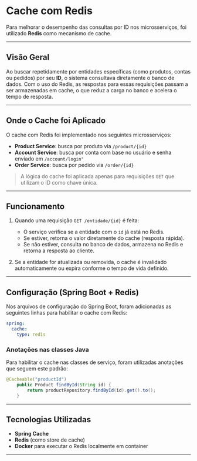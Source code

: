 # Cache com Redis

Para melhorar o desempenho das consultas por ID nos microsserviços, foi utilizado **Redis** como mecanismo de cache.

---

## Visão Geral

Ao buscar repetidamente por entidades específicas (como produtos, contas ou pedidos) por seu **ID**, o sistema consultava diretamente o banco de dados. Com o uso do Redis, as respostas para essas requisições passam a ser armazenadas em cache, o que reduz a carga no banco e acelera o tempo de resposta.

---

## Onde o Cache foi Aplicado

O cache com Redis foi implementado nos seguintes microsserviços:

- **Product Service**: busca por produto via `/product/{id}`
- **Account Service**: busca por conta com base no usuário e senha enviado em `/account/login"`
- **Order Service**: busca por pedido via `/order/{id}`

> A lógica do cache foi aplicada apenas para requisições `GET` que utilizam o ID como chave única.

---

## Funcionamento

1. Quando uma requisição `GET /entidade/{id}` é feita:
   - O serviço verifica se a entidade com o `id` já está no Redis.
   - Se estiver, retorna o valor diretamente do cache (resposta rápida).
   - Se não estiver, consulta no banco de dados, armazena no Redis e retorna a resposta ao cliente.

2. Se a entidade for atualizada ou removida, o cache é invalidado automaticamente ou expira conforme o tempo de vida definido.

---

## Configuração (Spring Boot + Redis)

Nos arquivos de configuração do Spring Boot, foram adicionadas as seguintes linhas para habilitar o cache com Redis:

```yaml
spring:
  cache:
    type: redis
```

### Anotações nas classes Java

Para habilitar o cache nas classes de serviço, foram utilizadas anotações que seguem este padrão:

```java
@Cacheable("productId")
    public Product findById(String id) {
        return productRepository.findById(id).get().to();
    }
```


---


## Tecnologias Utilizadas

- **Spring Cache**
- **Redis** (como store de cache)
- **Docker** para executar o Redis localmente em container

---
